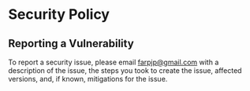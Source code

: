 # Security Policy

## Reporting a Vulnerability
To report a security issue, please email farpjp@gmail.com with a description of the issue, the steps you took to create the issue,
affected versions, and, if known, mitigations for the issue. 
